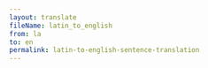```yaml
--- 
layout: translate 
fileName: latin_to_english
from: la
to: en 
permalink: latin-to-english-sentence-translation
---
```

